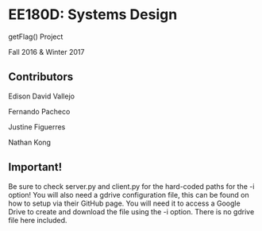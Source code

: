 # EE180D: Systems Design
getFlag() Project

Fall 2016 & Winter 2017

## Contributors
Edison David Vallejo

Fernando Pacheco

Justine Figuerres

Nathan Kong

## Important!
Be sure to check server.py and client.py for the hard-coded paths for the -i option!
You will also need a gdrive configuration file, this can be found on how to setup via
their GitHub page.  You will need it to access a Google Drive to create and download
the file using the -i option.  There is no gdrive file here included.
